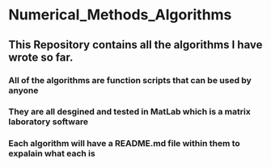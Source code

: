 # Numerical_Methods_Algorithms
## This Repository contains all the algorithms I have wrote so far.
### All of the algorithms are function scripts that can be used by anyone
### They are all desgined and tested in MatLab which is a matrix laboratory software

### Each algorithm will have a README.md file within them to expalain what each is
